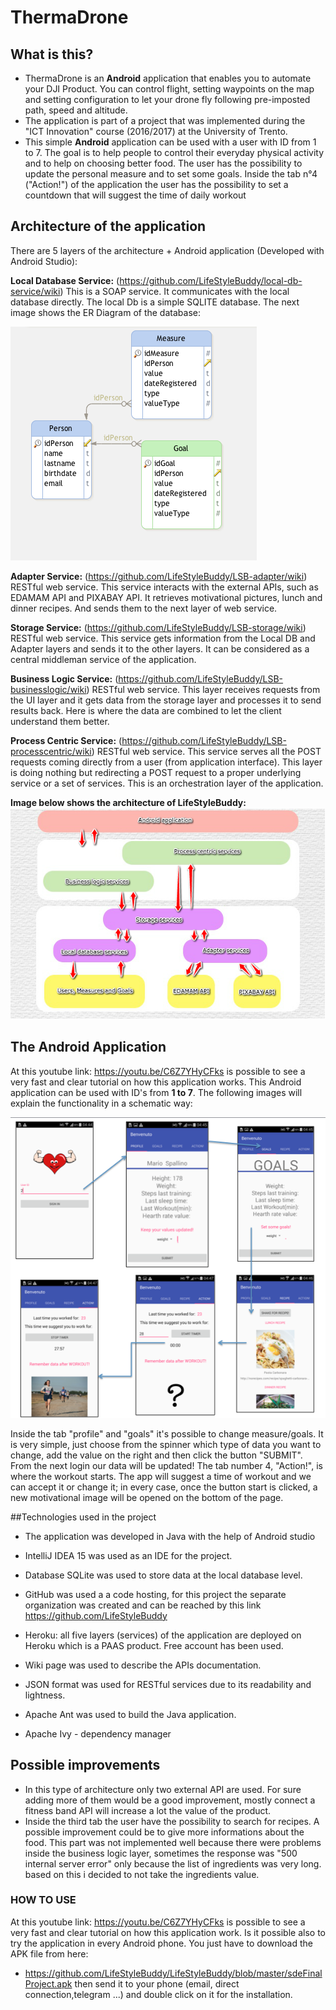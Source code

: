 # ThermaDrone
## What is this?
  - ThermaDrone is an **Android** application that enables you to automate your DJI Product. You can control flight, setting waypoints on the map and setting configuration to let your drone fly following pre-imposted path, speed and altitude.
  - The application is part of a project that was implemented during the "ICT Innovation" course (2016/2017) at the University of Trento.
  - This simple **Android** application can be used with a user with ID from 1 to 7. The goal is to help people to control their everyday physical activity and to help on choosing better food. The user has the possibility to update the personal measure and to set some goals. Inside the tab n°4 ("Action!") of the application the user has the possibility to set a countdown that will suggest the time of daily workout
 
## Architecture of the application

There are 5 layers of the architecture + Android application (Developed with Android Studio):


**Local Database Service:** (https://github.com/LifeStyleBuddy/local-db-service/wiki) This is a SOAP service. It communicates with the local database directly. The local Db is a simple SQLITE database. The next image shows the ER Diagram of the database:

![](https://github.com/LifeStyleBuddy/LifeStyleBuddy/blob/master/ERSchema.png)

**Adapter Service:** (https://github.com/LifeStyleBuddy/LSB-adapter/wiki) RESTful web service. This service interacts with the external APIs, such as EDAMAM API and PIXABAY API. It retrieves motivational pictures, lunch and dinner recipes. And sends them to the next layer of web service.

**Storage Service:** (https://github.com/LifeStyleBuddy/LSB-storage/wiki) RESTful web service. This service gets information from the Local DB and Adapter layers and sends it to the other layers. It can be considered as a central middleman service of the application.

**Business Logic Service:** (https://github.com/LifeStyleBuddy/LSB-businesslogic/wiki) RESTful web service. This layer receives requests from the UI layer and it gets data from the storage layer and processes it to send results back. Here is where the data are combined to let the client understand them better.

**Process Centric Service:** (https://github.com/LifeStyleBuddy/LSB-processcentric/wiki) RESTful web service. This service serves all the POST requests coming directly from a user (from application interface). This layer is doing nothing but redirecting a POST request to a proper underlying service or a set of services. This is an orchestration layer of the application.

**Image below shows the architecture of LifeStyleBuddy:**
![](https://github.com/LifeStyleBuddy/LifeStyleBuddy/blob/master/ArchSDE.png)


## The Android Application
At this youtube link: https://youtu.be/C6Z7YHyCFks is possible to see a very fast and clear tutorial on how this application works.
This Android application can be used with ID's from **1 to 7**. 
The following images will explain the functionality in a schematic way:

![](https://github.com/LifeStyleBuddy/LifeStyleBuddy/blob/master/AppSDE.png)

Inside the tab "profile" and "goals" it's possible to change measure/goals. It is very simple, just choose from the spinner which type of data you want to change, add the value
on the right and then click the button "SUBMIT". From the next login our data will be updated!
The tab number 4, "Action!", is where the workout starts. The app will suggest a time of workout and we can accept it or change it; in every case, once the button
start is clicked, a new motivational image will be opened on the bottom of the page.

##Technologies used in the project

- The application was developed in Java with the help of Android studio

- IntelliJ IDEA 15 was used as an IDE for the project.

- Database SQLite was used to store data at the local database level.

- GitHub was used a a code hosting, for this project the separate organization was created and can be reached by this link https://github.com/LifeStyleBuddy

- Heroku: all five layers (services) of the application are deployed on Heroku which is a PAAS product. Free account has been used.

- Wiki page was used to describe the APIs documentation.

- JSON format was used for RESTful services due to its readability and lightness.

- Apache Ant was used to build the Java application.

- Apache Ivy - dependency manager

## Possible improvements
- In this type of architecture only two external API are used. For sure adding more of them would be a good improvement, mostly connect a fitness band API will increase a lot the value of the product.
- Inside the third tab the user have the possibility to search for recipes. A possible improvement could be to give more informations about the food. This part was not implemented well because there were problems inside the business logic layer, sometimes the response was "500 internal server error" only because the list of ingredients was very long. based on this i decided to not take the ingredients value.



### HOW TO USE
At this youtube link: https://youtu.be/C6Z7YHyCFks is possible to see a very fast and clear tutorial on how this application work.
Is it possible also to try the application in every Android phone. You just have to download the APK file from here:
- https://github.com/LifeStyleBuddy/LifeStyleBuddy/blob/master/sdeFinalProject.apk
then send it to your phone (email, direct connection,telegram ...) and double click on it for the installation. 
